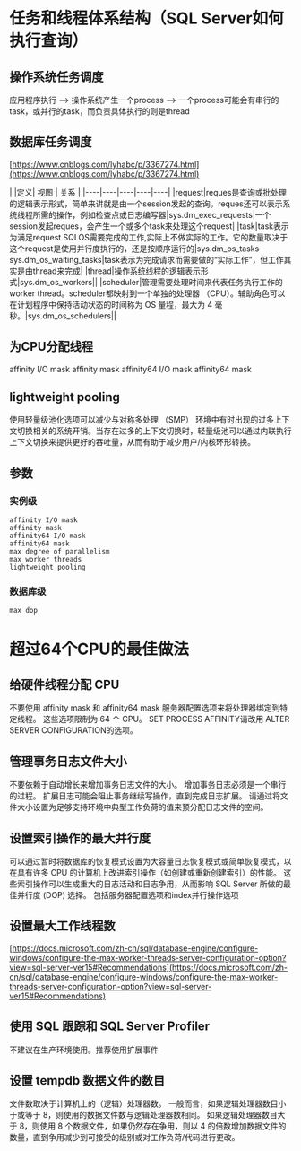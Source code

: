 # 任务和线程体系结构（SQL Server如何执行查询）

## 操作系统任务调度
应用程序执行 --> 操作系统产生一个process --> 一个process可能会有串行的task，或并行的task，而负责具体执行的则是thread

## 数据库任务调度
[https://www.cnblogs.com/lyhabc/p/3367274.html](https://www.cnblogs.com/lyhabc/p/3367274.html)

|  |定义| 视图 | 关系 |
|----|----|----|----|----|
|request|reques是查询或批处理的逻辑表示形式，简单来讲就是由一个session发起的查询。reques还可以表示系统线程所需的操作，例如检查点或日志编写器|sys.dm_exec_requests|一个session发起reques，会产生一个或多个task来处理这个request|
|task|task表示为满足request SQLOS需要完成的工作,实际上不做实际的工作。它的数量取决于这个request是使用并行度执行的，还是按顺序运行的|sys.dm_os_tasks sys.dm_os_waiting_tasks|task表示为完成请求而需要做的“实际工作”，但工作其实是由thread来完成|
|thread|操作系统线程的逻辑表示形式|sys.dm_os_workers||
|scheduler|管理需要处理时间来代表任务执行工作的worker thread。scheduler都映射到一个单独的处理器 （CPU）。辅助角色可以在计划程序中保持活动状态的时间称为 OS 量程，最大为 4 毫秒。|sys.dm_os_schedulers||

## 为CPU分配线程
affinity I/O mask
affinity mask
affinity64 I/O mask
affinity64 mask

## lightweight pooling
使用轻量级池化选项可以减少与对称多处理 （SMP） 环境中有时出现的过多上下文切换相关的系统开销。当存在过多的上下文切换时，轻量级池可以通过内联执行上下文切换来提供更好的吞吐量，从而有助于减少用户/内核环形转换。

## 
## 参数

### 实例级
```
affinity I/O mask
affinity mask
affinity64 I/O mask
affinity64 mask
max degree of parallelism
max worker threads
lightweight pooling
```

### 数据库级
```
max dop
```

# 超过64个CPU的最佳做法
## 给硬件线程分配 CPU
不要使用 affinity mask 和 affinity64 mask 服务器配置选项来将处理器绑定到特定线程。 这些选项限制为 64 个 CPU。 SET PROCESS AFFINITY请改用 ALTER SERVER CONFIGURATION的选项。
## 管理事务日志文件大小
不要依赖于自动增长来增加事务日志文件的大小。 增加事务日志必须是一个串行的过程。 扩展日志可能会阻止事务继续写操作，直到完成日志扩展。 请通过将文件大小设置为足够支持环境中典型工作负荷的值来预分配日志文件的空间。
## 设置索引操作的最大并行度
可以通过暂时将数据库的恢复模式设置为大容量日志恢复模式或简单恢复模式，以在具有许多 CPU 的计算机上改进索引操作（如创建或重新创建索引）的性能。 这些索引操作可以生成重大的日志活动和日志争用，从而影响 SQL Server 所做的最佳并行度 (DOP) 选择。
包括服务器配置选项和index并行操作选项
## 设置最大工作线程数
[https://docs.microsoft.com/zh-cn/sql/database-engine/configure-windows/configure-the-max-worker-threads-server-configuration-option?view=sql-server-ver15#Recommendations](https://docs.microsoft.com/zh-cn/sql/database-engine/configure-windows/configure-the-max-worker-threads-server-configuration-option?view=sql-server-ver15#Recommendations)
## 使用 SQL 跟踪和 SQL Server Profiler
不建议在生产环境使用。推荐使用扩展事件
## 设置 tempdb 数据文件的数目
文件数取决于计算机上的（逻辑）处理器数。 一般而言，如果逻辑处理器数目小于或等于 8，则使用的数据文件数与逻辑处理器数相同。 如果逻辑处理器数目大于 8，则使用 8 个数据文件，如果仍然存在争用，则以 4 的倍数增加数据文件的数量，直到争用减少到可接受的级别或对工作负荷/代码进行更改。